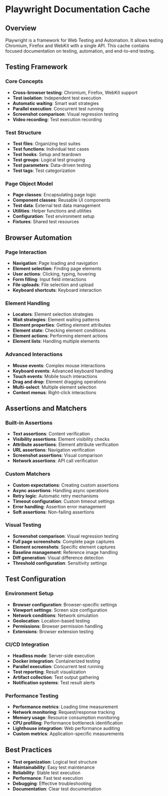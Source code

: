 # Playwright Documentation Cache

## Overview
Playwright is a framework for Web Testing and Automation. It allows testing Chromium, Firefox and WebKit with a single API. This cache contains focused documentation on testing, automation, and end-to-end testing.

## Testing Framework

### Core Concepts
- **Cross-browser testing**: Chromium, Firefox, WebKit support
- **Test isolation**: Independent test execution
- **Automatic waiting**: Smart wait strategies
- **Parallel execution**: Concurrent test running
- **Screenshot comparison**: Visual regression testing
- **Video recording**: Test execution recording

### Test Structure
- **Test files**: Organizing test suites
- **Test functions**: Individual test cases
- **Test hooks**: Setup and teardown
- **Test groups**: Logical test grouping
- **Test parameters**: Data-driven testing
- **Test tags**: Test categorization

### Page Object Model
- **Page classes**: Encapsulating page logic
- **Component classes**: Reusable UI components
- **Test data**: External test data management
- **Utilities**: Helper functions and utilities
- **Configuration**: Test environment setup
- **Fixtures**: Shared test resources

## Browser Automation

### Page Interaction
- **Navigation**: Page loading and navigation
- **Element selection**: Finding page elements
- **User actions**: Clicking, typing, hovering
- **Form filling**: Input field interactions
- **File uploads**: File selection and upload
- **Keyboard shortcuts**: Keyboard interaction

### Element Handling
- **Locators**: Element selection strategies
- **Wait strategies**: Element waiting patterns
- **Element properties**: Getting element attributes
- **Element state**: Checking element conditions
- **Element actions**: Performing element actions
- **Element lists**: Handling multiple elements

### Advanced Interactions
- **Mouse events**: Complex mouse interactions
- **Keyboard events**: Advanced keyboard handling
- **Touch events**: Mobile touch interactions
- **Drag and drop**: Element dragging operations
- **Multi-select**: Multiple element selection
- **Context menus**: Right-click interactions

## Assertions and Matchers

### Built-in Assertions
- **Text assertions**: Content verification
- **Visibility assertions**: Element visibility checks
- **Attribute assertions**: Element attribute verification
- **URL assertions**: Navigation verification
- **Screenshot assertions**: Visual comparison
- **Network assertions**: API call verification

### Custom Matchers
- **Custom expectations**: Creating custom assertions
- **Async assertions**: Handling async operations
- **Retry logic**: Automatic retry mechanisms
- **Timeout configuration**: Custom timeout settings
- **Error handling**: Assertion error management
- **Soft assertions**: Non-failing assertions

### Visual Testing
- **Screenshot comparison**: Visual regression testing
- **Full page screenshots**: Complete page captures
- **Element screenshots**: Specific element captures
- **Baseline management**: Reference image handling
- **Diff generation**: Visual difference detection
- **Threshold configuration**: Sensitivity settings

## Test Configuration

### Environment Setup
- **Browser configuration**: Browser-specific settings
- **Viewport settings**: Screen size configuration
- **Network conditions**: Network simulation
- **Geolocation**: Location-based testing
- **Permissions**: Browser permission handling
- **Extensions**: Browser extension testing

### CI/CD Integration
- **Headless mode**: Server-side execution
- **Docker integration**: Containerized testing
- **Parallel execution**: Concurrent test running
- **Test reporting**: Result visualization
- **Artifact collection**: Test output gathering
- **Notification systems**: Test result alerts

### Performance Testing
- **Performance metrics**: Loading time measurement
- **Network monitoring**: Request/response tracking
- **Memory usage**: Resource consumption monitoring
- **CPU profiling**: Performance bottleneck identification
- **Lighthouse integration**: Web performance auditing
- **Custom metrics**: Application-specific measurements

## Best Practices
- **Test organization**: Logical test structure
- **Maintainability**: Easy test maintenance
- **Reliability**: Stable test execution
- **Performance**: Fast test execution
- **Debugging**: Effective troubleshooting
- **Documentation**: Clear test documentation
